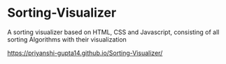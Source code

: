 # Sorting-Visualizer
A sorting visualizer based on HTML, CSS and Javascript, consisting of all sorting Algorithms with their visualization

https://priyanshi-gupta14.github.io/Sorting-Visualizer/
